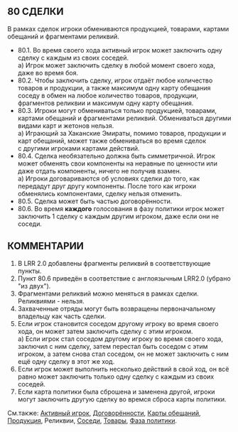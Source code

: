 80 СДЕЛКИ
---

В рамках сделок игроки обмениваются продукцией, товарами, картами обещаний и фрагментами реликвий.
* 80.1. Во время своего хода активный игрок может заключить одну сделку с каждым из своих соседей.  
  а) Игрок может заключить сделку в любой момент своего хода, даже во время боя.
* 80.2. Чтобы заключить сделку, игрок отдаёт любое количество товаров и продукции, а также максимум одну карту обещания соседу в обмен на любое количество товаров, продукции, фрагментов реликвии и максимум одну карту обещания.
* 80.3. Игроки могут обмениваться только продукцией, товарами, картами обещаний и фрагментами реликвий. Обмениваться другими видами карт и жетонов нельзя.  
  а) Играющий за Хаканские Эмираты, помимо товаров, продукции и карт обещаний, может также обмениваться во время сделок с другими игроками картами действий.
* 80.4. Сделка необязательно должна быть симметричной. Игрок может обменять свои компоненты на неравные по ценности или даже отдать компоненты, ничего не получив взамен.  
  а) Игроки договариваются об условиях сделки до того, как передадут друг другу компоненты. После того как игроки обменялись компонентами, сделку нельзя отменить.
* 80.5. Сделка может быть частью договорённости.
* 80.6. Во время **каждого** голосования в фазу политики игрок может заключить 1 сделку с каждым другим игроком, даже если они не соседи.

КОММЕНТАРИИ
---
1) В LRR 2.0 добавлены фрагменты реликвий в соответствующие пункты.
2) Пункт 80.6 приведён в соответствие с англоязычным LRR2.0 (убрано "из двух").
3) Фрагментами реликвий можно меняться в рамках сделки. Реликвиями - нельзя.
4) Захваченные отряды могут быть возвращены первоначальному владельцу как часть сделки.
5) Если игрок становится соседом другому игроку во время своего хода, он может затем заключить сделку с этим игроком.  
  а) Если игрок стал соседом другому игроку во время своего хода, заключил с ним сделку, затем перестал быть соседом с этим игроком, а затем снова стал соседом, он не может заключить с ним ещё одну сделку в этот же ход.
6) Если игрок может выполнить несколько действий в свой ход, он всё равно может заключить только одну сделку с каждым из своих соседей.
7) Если карта политики была сброшена и заменена другой, игроки могут заключить другую сделку во времся сброса карты политики.

См.также: [Активный игрок](active_player.md), [Договорённости](deals.md), [Карты обещаний](promissory_notes.md), [Продукция](commodities.md), Реликвии, [Соседи](neigbors.md), [Товары](trade_goods.md), [Фаза политики](agenda_phase.md).

